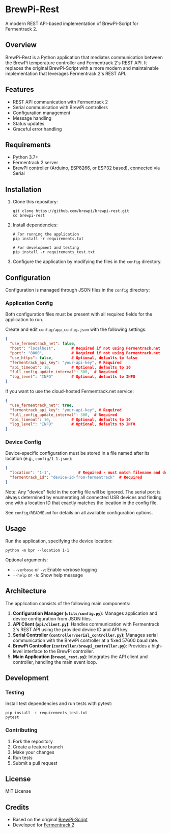 # BrewPi-Rest

A modern REST API-based implementation of BrewPi-Script for Fermentrack 2.

## Overview

BrewPi-Rest is a Python application that mediates communication between the BrewPi temperature controller and Fermentrack 2's REST API. It replaces the original BrewPi-Script with a more modern and maintainable implementation that leverages Fermentrack 2's REST API.

## Features

- REST API communication with Fermentrack 2
- Serial communication with BrewPi controllers
- Configuration management
- Message handling
- Status updates
- Graceful error handling

## Requirements

- Python 3.7+
- Fermentrack 2 server
- BrewPi controller (Arduino, ESP8266, or ESP32 based), connected via Serial

## Installation

1. Clone this repository:
   ```
   git clone https://github.com/brewpi/brewpi-rest.git
   cd brewpi-rest
   ```

2. Install dependencies:
   ```
   # For running the application
   pip install -r requirements.txt
   
   # For development and testing
   pip install -r requirements_test.txt
   ```

3. Configure the application by modifying the files in the `config` directory.

## Configuration

Configuration is managed through JSON files in the `config` directory:

### Application Config

Both configuration files must be present with all required fields for the application to run.

Create and edit `config/app_config.json` with the following settings:

```json
{
  "use_fermentrack_net": false,
  "host": "localhost",       # Required if not using Fermentrack.net
  "port": "8000",            # Required if not using Fermentrack.net
  "use_https": false,        # Optional, defaults to false
  "fermentrack_api_key": "your-api-key", # Required
  "api_timeout": 10,         # Optional, defaults to 10
  "full_config_update_interval": 300,  # Required
  "log_level": "INFO"        # Optional, defaults to INFO
}
```

If you want to use the cloud-hosted Fermentrack.net service:

```json
{
  "use_fermentrack_net": true,
  "fermentrack_api_key": "your-api-key", # Required
  "full_config_update_interval": 300,  # Required
  "api_timeout": 10,         # Optional, defaults to 10
  "log_level": "INFO"        # Optional, defaults to INFO
}
```

### Device Config

Device-specific configuration must be stored in a file named after its location (e.g., `config/1-1.json`):

```json
{
  "location": "1-1",            # Required - must match filename and defines the USB port
  "fermentrack_id": "device-id-from-fermentrack"  # Required
}
```

Note: Any "device" field in the config file will be ignored. The serial port is always determined by enumerating all connected USB devices and finding one with a location ID that exactly matches the location in the config file.

See `config/README.md` for details on all available configuration options.

## Usage

Run the application, specifying the device location:

```
python -m bpr --location 1-1
```

Optional arguments:
- `--verbose` or `-v`: Enable verbose logging
- `--help` or `-h`: Show help message

## Architecture

The application consists of the following main components:

1. **Configuration Manager (`utils/config.py`)**: Manages application and device configuration from JSON files.
2. **API Client (`api/client.py`)**: Handles communication with Fermentrack 2's REST API using the provided device ID and API key.
3. **Serial Controller (`controller/serial_controller.py`)**: Manages serial communication with the BrewPi controller at a fixed 57600 baud rate.
4. **BrewPi Controller (`controller/brewpi_controller.py`)**: Provides a high-level interface to the BrewPi controller.
5. **Main Application (`brewpi_rest.py`)**: Integrates the API client and controller, handling the main event loop.

## Development

### Testing

Install test dependencies and run tests with pytest:

```
pip install -r requirements_test.txt
pytest
```

### Contributing

1. Fork the repository
2. Create a feature branch
3. Make your changes
4. Run tests
5. Submit a pull request

## License

MIT License

## Credits

- Based on the original [BrewPi-Script](https://github.com/BrewPi/brewpi-script)
- Developed for [Fermentrack 2](https://github.com/thorrak/fermentrack)

